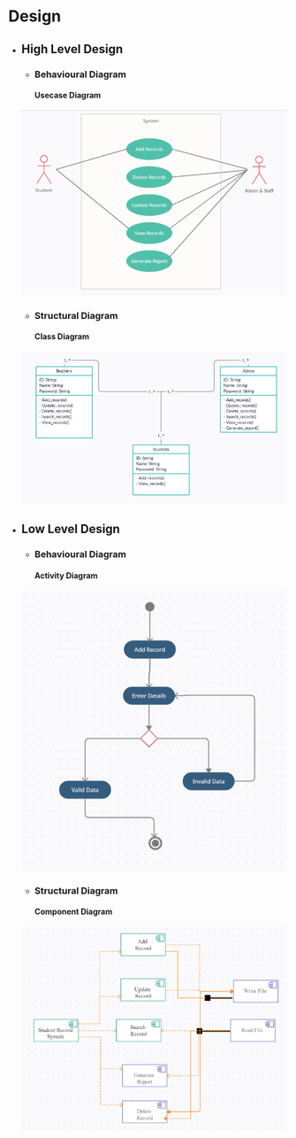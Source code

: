 # Design

* ## High Level Design 
    * ### Behavioural Diagram
    	#### Usecase Diagram 
    ![UsecaseDiagram](https://github.com/thesingh07/259733-Mini-Project/blob/master/2_Architecture/behavior%20Diagrams/Usecase.png)

    * ### Structural Diagram
    	#### Class Diagram 
    ![ClassDiagram](https://github.com/thesingh07/259733-Mini-Project/blob/master/2_Architecture/structure%20Diagrams/class.png)

* ## Low Level Design 
    * ### Behavioural Diagram
    	#### Activity Diagram 
    ![ActivityDiagram](https://github.com/thesingh07/259733-Mini-Project/blob/master/2_Architecture/behavior%20Diagrams/Activity.png)

    * ### Structural Diagram
    	#### Component Diagram 
    ![ComponentDiagram](https://github.com/thesingh07/259733-Mini-Project/blob/master/2_Architecture/structure%20Diagrams/component.png)
	
